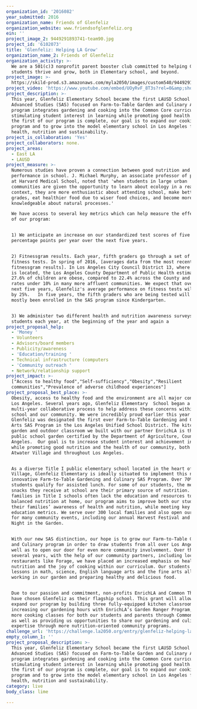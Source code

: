 ```yaml
---
organization_id: '2016082'
year_submitted: 2016
organization_name: Friends of Glenfeliz
organization_website: www.friendsofglenfeliz.org
ein: ''
project_image_2: 9449291893741-team90.jpg
project_id: '6102073'
title: 'Glenfeliz: Helping LA Grow'
organization_name_2: Friends of Glenfeliz
organization_activity: >-
  We are a 501(c)3 nonprofit parent booster club committed to helping Glenfeliz
  students thrive and grow, both in Elementary school, and beyond.
project_image: >-
  https://skild-prod.s3.amazonaws.com/myla2050/images/custom540/9449291893741-team90.jpg
project_video: 'https://www.youtube.com/embed/UOyRvF_8T3s?rel=0&amp;showinfo=0'
project_description: >-
  This year, Glenfeliz Elementary School became the first LAUSD School for
  Advanced Studies (SAS) focused on Farm-to-Table Garden and Culinary Arts. Our
  program integrates gardening and cooking into the Common Core curriculum,
  stimulating student interest in learning while promoting good health. Now that
  the first of our program is complete, our goal is to expand our cooking
  program and to grow into the model elementary school in Los Angeles for
  health, nutrition and sustainability.
project_is_collaboration: 'Yes'
project_collaborators: none.
project_areas:
  - East LA
  - LAUSD
project_measure: >-
  Numerous studies have proven a connection between good nutrition and
  performance in school. J. Michael Murphy, an associate professor of psychology
  at Harvard Medical School, noted that 'when students in large urban
  communities are given the opportunity to learn about ecology in a real-world
  context, they are more enthusiastic about attending school, make better
  grades, eat healthier food due to wiser food choices, and become more
  knowledgeable about natural processes.' 

  We have access to several key metrics which can help measure the effectiveness
  of our program:


  1) We anticipate an increase on our standardized test scores of five
  percentage points per year over the next five years.


  2) Fitnessgram results. Each year, fifth graders go through a set of physical
  fitness tests. In spring of 2016, [averages data from the most recent
  fitnessgram results]. In Los Angeles City Council District 13, where Glenfeliz
  is located, the Los Angeles County Department of Public Health estimates that
  27.6% of children are obese, compared to 22.4% across the County and with
  rates under 10% in many more affluent communities. We expect that over the
  next five years, Glenfeliz's average performance on fitness tests will improve
  by 25%.   In five years, the fifth graders who are being tested will have
  mostly been enrolled in the SAS program since Kindergarten.


  3) We administer two different health and nutrition awareness surveys to our
  students each year, at the beginning of the year and again a
project_proposal_help:
  - 'Money '
  - Volunteers
  - Advisors/board members
  - Publicity/awareness
  - 'Education/training '
  - Technical infrastructure (computers
  - 'Community outreach '
  - Network/relationship support
project_impact: >-
  ["Access to healthy food","Self-sufficiency","Obesity","Resilient
  communities","Prevalence of adverse childhood experiences"]
project_proposal_best_place: >-
  Obesity, access to healthy food and the environment are all major concerns in
  Los Angeles. Several years ago, Glenfeliz Elementary  School began a
  multi-year collaborative process to help address these concerns within our
  school and our community. We were incredibly proud earlier this year when
  Glenfeliz was designated the first ever Farm-to-Table Gardening and Culinary
  Arts SAS Program in the Los Angeles Unified School District. The kitchen
  garden and outdoor classroom we built with our partner EnrichLA is the first
  public school garden certified by the Department of Agriculture, County of Los
  Angeles.  Our goal is to increase student interest and achievement in school,
  while promoting good nutrition and the health of our community, both in
  Atwater Village and throughout Los Angeles.


  As a diverse Title I public elementary school located in the heart of Atwater
  Village, Glenfeliz Elementary is ideally situated to implement this new and
  innovative Farm-to-Table Gardening and Culinary SAS Program. Over 70% of our
  students qualify for assisted lunch. For some of our students, the meals and
  snacks they receive at school are their primary source of nutrition. Because
  families in Title I schools often lack the education and resources to provide
  balanced nutrition at home, our program aims to improve both our students and
  their families’ awareness of health and nutrition, while meeting key LAUSD
  education metrics. We serve over 300 local families and also open our doors
  for many community events, including our annual Harvest Festival and Friday
  Night in the Garden. 


  With our new SAS distinction, our hope is to grow our Farm-to-Table Gardening
  and Culinary program in order to draw students from all over Los Angeles, as
  well as to open our door for even more community involvement. Over the past
  several years, with the help of our community partners, including local
  restaurants like Forage, we have placed an increased emphasis on health,
  nutrition and the joy of cooking within our curriculum. Our students learn
  lessons in math, science, English language arts and the fine arts all while
  working in our garden and preparing healthy and delicious food. 


  Due to our passion and commitment, non-profits EnrichLA and Common Threads
  have chosen Glenfeliz as their flagship school. This grant will allow us to
  expand our program by building three fully-equipped kitchen classrooms,
  increasing our gardening hours with EnrichLA’s Garden Ranger Program, offering
  more cooking classes for both our students and parents through Common Threads,
  as well as providing us opportunities to share our gardening and culinary
  expertise through more nutrition-oriented community programs.
challenge_url: 'https://challenge.la2050.org/entry/glenfeliz-helping-la-grow'
empty_column_1: ''
project_proposal_description: >-
  This year, Glenfeliz Elementary School became the first LAUSD School for
  Advanced Studies (SAS) focused on Farm-to-Table Garden and Culinary Arts. Our
  program integrates gardening and cooking into the Common Core curriculum,
  stimulating student interest in learning while promoting good health. Now that
  the first of our program is complete, our goal is to expand our cooking
  program and to grow into the model elementary school in Los Angeles for
  health, nutrition and sustainability.
category: live
body_class: lime

---
```


